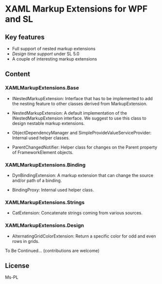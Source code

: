 # XAML Markup Extensions for WPF and SL #

## Key features ##

* Full support of nested markup extensions
* *Design time support* under SL 5.0
* A couple of interesting markup extensions

## Content ##

### XAMLMarkupExtensions.Base ###

* INestedMarkupExtension:
  Interface that has to be implemented to add the nesting feature to other classes derived from MarkupExtension.

* NestedMarkupExtension:
  A default implementation of the INestedMarkupExtension interface. We suggest to use this class to design nestable markup extensions.

* ObjectDependencyManager and SimpleProvideValueServiceProvider:
  Internal used helper classes.

* ParentChangedNotifier:
  Helper class for changes on the Parent property of FrameworkElement objects.

### XAMLMarkupExtensions.Binding ###

* DynBindingExtension:
  A markup extension that can change the source and/or path of a binding.

* BindingProxy:
  Internal used helper class.

### XAMLMarkupExtensions.Strings ###

* CatExtension:
  Concatenate strings coming from various sources.

### XAMLMarkupExtensions.Design ###

* AlternatingGridColorExtension:
  Return a specific color for odd and even rows in grids.

To Be Continued...
(contributions are welcome)

## License ##

Ms-PL